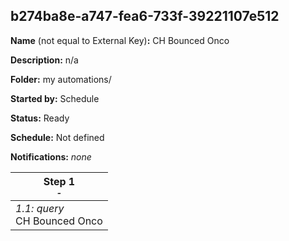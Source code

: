 ## b274ba8e-a747-fea6-733f-39221107e512

**Name** (not equal to External Key)**:** CH Bounced Onco

**Description:** n/a

**Folder:** my automations/

**Started by:** Schedule

**Status:** Ready

**Schedule:** Not defined

**Notifications:** _none_


| Step 1<br>_<small>-</small>_ |
| --- |
| _1.1: query_<br>CH Bounced Onco |
